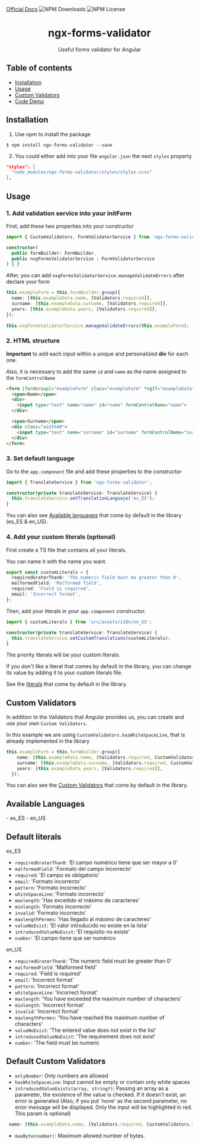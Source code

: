 [Official Docs](https://ngx-forms-validator.netlify.app/)
![NPM Downloads](https://img.shields.io/npm/dw/ngx-forms-validator) ![NPM License](https://img.shields.io/npm/l/ngx-forms-validator)

<h1 align="center">ngx-forms-validator</h1>
<p align="center">Useful forms validator for Angular</p>

## Table of contents

- [Installation](#installation)
- [Usage](#usage)
- [Custom Validators]()
- [Code Demo](https://github.com/apalaciosdev/demo-ngx-forms-validator)


## Installation

1. Use npm to install the package

```terminal
$ npm install ngx-forms-validator --save
```

2. You could either add into your file `angular.json` the next `styles` property

```json
"styles": [
  "node_modules/ngx-forms-validator/styles/styles.scss"
],
```


## Usage

### 1. Add validation service into your initForm
First, add these two properties into your constructor
```typescript
import { CustomValidators, FormValidatorService } from 'ngx-forms-validator';

constructor(
  public formBuilder: FormBuilder,
  public nxgFormsValidatorService : FormValidatorService
) { }
```

After, you can add `nxgFormsValidatorService.manageValidateErrors` after declare your form
```typescript
this.exampleForm = this.formBuilder.group({
  name: [this.exampleData.name, [Validators.required]],
  surname: [this.exampleData.surname, [Validators.required]],
  years: [this.exampleData.years, [Validators.required]],
});
  
this.nxgFormsValidatorService.manageValidateErrors(this.exampleForm);
```

### 2. HTML structure
**Important** to add each input within a unique and personalized **div** for each one.

Also, it is necessary to add the same `id` and `name` as the name assigned to the `formControlName`

```html
<form [formGroup]="exampleForm" class="exampleForm" *ngIf="exampleData">
  <span>Name</span>
  <div>
    <input type="text" name="name" id="name" formControlName="name">
  </div>

  <span>Surname</span>
  <div class="width40">
    <input type="text" name="surname" id="surname" formControlName="surname">
  </div>
</form>  
```

### 3. Set default language
Go to the `app.component` file and add these properties to the constructor
```typescript 
import { TranslateService } from 'ngx-forms-validator';

constructor(private translateService: TranslateService) {
  this.translateService.setTranslationLanguaje('es_ES');
}
```
You can also see [Available languages](#availableLanguages) that come by default in the library (es_ES & en_US).

### 4. Add your custom literals (optional)
First create a TS file that contains all your literals.

You can name it with the name you want.
```typescript
export const customLiterals = { 
  requiredGraterThan0: 'The numeric field must be greater than 0', 
  malformedField: 'Malformed field', 
  required: 'Field is required', 
  email: 'Incorrect format', 
};
```

Then, add your literals in your `app.component` constructor.
```typescript 
import { customLiterals } from 'src/assets/i18n/en_US';

constructor(private translateService: TranslateService) {
  this.translateService.setCustomTranslations(customLiterals);
}
```

The priority literals will be your custom literals.

If you don't like a literal that comes by default in the library, you can change its value by adding it to your custom literals file.

See the [literals](#defaultLiterals) that come by default in the library.

## Custom Validators
In addition to the Validators that Angular provides us, you can create and use your own `Custom Validators`.

In this example we are using `CustomValidators.hasWhiteSpaceLine`, that is already implemented in the library
```typescript
this.exampleForm = this.formBuilder.group({
    name: [this.exampleData.name, [Validators.required, CustomValidators.hasWhiteSpaceLine]],
    surname: [this.exampleData.surname, [Validators.required, CustomValidators.hasWhiteSpaceLine]],
    years: [this.exampleData.years, [Validators.required]],
  });
```

You can also see the [Custom Validators](#defaultCustomValidators) that come by default in the library.



<h2 id="availableLanguages">Available Languages</h2>
- es_ES
- en_US

<h2 id="defaultLiterals">Default literals</h2>
es_ES

  - `requiredGraterThan0`: 'El campo numérico tiene que ser mayor a 0'
  - `malformedField`: 'Formato del campo incorrecto'
  - `required`: 'El campo es obligatorio'
  - `email`: 'Formato incorrecto'
  - `pattern`: 'Formato incorrecto'
  - `whiteSpaceLine`: 'Formato incorrecto'
  - `maxlength`: 'Has excedido el máximo de caracteres'
  - `minlength`: 'Formato incorrecto'
  - `invalid`: 'Formato incorrecto'
  - `maxlengthPermes`: 'Has llegado al máximo de caracteres'
  - `valueNoExist`: 'El valor introducido no existe en la lista'
  - `introducedValueNoExist`: 'El requisito no existe'
  - `number`: 'El campo tiene que ser numérico

en_US
  - `requiredGraterThan0`: 'The numeric field must be greater than 0'
  - `malformedField`: 'Malformed field'
  - `required`: 'Field is required'
  - `email`: 'Incorrect format'
  - `pattern`: 'Incorrect format'
  - `whiteSpaceLine`: 'Incorrect format'
  - `maxlength`: 'You have exceeded the maximum number of characters'
  - `minlength`: 'Incorrect format'
  - `invalid`: 'Incorrect format'
  - `maxlengthPermes`: 'You have reached the maximum number of characters'
  - `valueNoExist`: 'The entered value does not exist in the list'
  - `introducedValueNoExist`: 'The requirement does not exist'
  - `number`: 'The field must be numeric

<h2 id="defaultCustomValidators">Default Custom Validators</h2>

  - `onlyNumber`: Only numbers are allowed
  - `hasWhiteSpaceLine`: Input cannot be empty or contain only white spaces
  - `introducedValueExists(array, string?)`: Passing an array as a parameter, the existence of the value is checked. If it doesn't exist, an error is generated 
  (Also, if you put 'none' as the second parameter, no error message will be displayed. Only the input will be highlighted in red. This param is optional)
  ```typescript
   name: [this.exampleData.name, [Validators.required, CustomValidators.introducedValueExists(['John', 'Alicia'], 'none')]],
  ```
  - `maxByte(number)`: Maximum allowed number of bytes.
  

